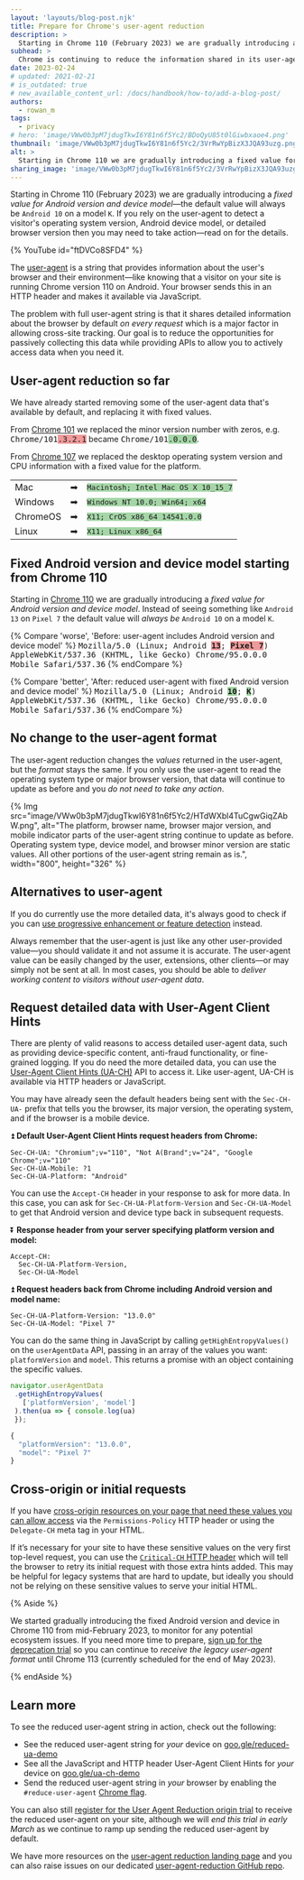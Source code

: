 ```yaml
---
layout: 'layouts/blog-post.njk'
title: Prepare for Chrome's user‑agent reduction
description: >
  Starting in Chrome 110 (February 2023) we are gradually introducing a fixed value for Android version and device model—the default value will always be `Android 10` on a model `K`.
subhead: >
  Chrome is continuing to reduce the information shared in its user-agent string to help protect user's privacy.
date: 2023-02-24
# updated: 2021-02-21
# is_outdated: true
# new_available_content_url: /docs/handbook/how-to/add-a-blog-post/
authors:
  - rowan_m
tags:
  - privacy
# hero: 'image/VWw0b3pM7jdugTkwI6Y81n6f5Yc2/BDoQyU85t0lGiwbxaoe4.png'
thumbnail: 'image/VWw0b3pM7jdugTkwI6Y81n6f5Yc2/3VrRwYpBizX3JQA93uzg.png'
alt: >
  Starting in Chrome 110 we are gradually introducing a fixed value for Android version and device model. Instead of seeing something like `Android 13` on `Pixel 7` the default value will always be `Android 10` on model `K`.
sharing_image: 'image/VWw0b3pM7jdugTkwI6Y81n6f5Yc2/3VrRwYpBizX3JQA93uzg.png'
---
```


Starting in Chrome 110 (February 2023) we are gradually introducing a _fixed value for Android version and device model_—the default value will always be `Android 10` on a model `K`.
If you rely on the user-agent to detect a visitor's operating system version, Android device model, or detailed browser version then you may need to take action—read on for the details.

{% YouTube id="ftDVCo8SFD4" %}

The [user-agent](https://developer.mozilla.org/docs/Web/HTTP/Headers/User-Agent) is a string that provides information about the user's browser and their environment—like knowing that a visitor on your site is running Chrome version 110 on Android.
Your browser sends this in an HTTP header and makes it available via JavaScript.

The problem with full user-agent string is that it shares detailed information about the browser by default _on every request_ which is a major factor in allowing cross-site tracking.
Our goal is to reduce the opportunities for passively collecting this data while providing APIs to allow you to actively access data when you need it.


## User-agent reduction so far

We have already started removing some of the user-agent data that's available by default, and replacing it with fixed values.

From [Chrome 101](https://groups.google.com/a/chromium.org/g/blink-dev/c/dcTStiBZVoQ/m/KyomPLOnAwAJ) we replaced the minor version number with zeros, e.g. <span style="font-family: monospace">Chrome/101<span style="background: #ef9a9a">.3.2.1</span></span> became <span style="font-family: monospace">Chrome/101<span style="background: #a5d6a7">.0.0.0</span></span>.

From [Chrome 107](https://groups.google.com/a/chromium.org/g/blink-dev/c/kC-AeZ1fSdY/m/a_ICuXZRBQAJ) we replaced the desktop operating system version and CPU information with a fixed value for the platform.

<table>
    <tr><td>Mac</td><td>➡</td><td><span style="font-family: monospace; background: #a5d6a7">Macintosh; Intel Mac OS X 10_15_7</span></td></tr>
    <tr><td>Windows</td><td>➡</td><td><span style="font-family: monospace; background: #a5d6a7">Windows NT 10.0; Win64; x64</span></td></tr>
    <tr><td>ChromeOS</td><td>➡</td><td><span style="font-family: monospace; background: #a5d6a7">X11; CrOS x86_64 14541.0.0</span></td></tr>
    <tr><td>Linux</td><td>➡</td><td><span style="font-family: monospace; background: #a5d6a7">X11; Linux x86_64</span></td></tr>
</table>


## Fixed Android version and device model starting from Chrome 110

Starting in [Chrome 110](https://groups.google.com/a/chromium.org/g/blink-dev/c/zVOEHwgyyu4/m/8KljdSN9AQAJ) we are gradually introducing a _fixed value for Android version and device model_.
Instead of seeing something like `Android 13` on `Pixel 7` the default value will _always be_ `Android 10` on a model `K`.

{% Compare 'worse', 'Before: user-agent includes Android version and device model' %}
<span style="font-family: monospace">Mozilla/5.0 (Linux; Android <span style="background: #ef9a9a; font-weight: bold">13</span>; <span style="background: #ef9a9a; font-weight: bold">Pixel 7</span>) AppleWebKit/537.36 (KHTML, like Gecko) Chrome/95.0.0.0 Mobile Safari/537.36</span>
{% endCompare %}

{% Compare 'better', 'After: reduced user-agent with fixed Android version and device model' %}
<span style="font-family: monospace">Mozilla/5.0 (Linux; Android <span style="background: #a5d6a7; font-weight: bold">10</span>; <span style="background: #a5d6a7; font-weight: bold">K</span>) AppleWebKit/537.36 (KHTML, like Gecko) Chrome/95.0.0.0 Mobile Safari/537.36</span>
{% endCompare %}


## No change to the user-agent format

The user-agent reduction changes the _values_ returned in the user-agent, but the _format_ stays the same.
If you only use the user-agent to read the operating system type or major browser version, that data will continue to update as before and you _do not need to take any action_.

{% Img src="image/VWw0b3pM7jdugTkwI6Y81n6f5Yc2/HTdWXbl4TuCgwGiqZAbW.png", alt="The platform, browser name, browser major version, and mobile indicator parts of the user-agent string continue to update as before.
Operating system type, device model, and browser minor version are static values.
All other portions of the user-agent string remain as is.", width="800", height="326" %}

## Alternatives to user-agent

If you do currently use the more detailed data, it's always good to check if you can [use progressive enhancement or feature detection](https://developer.mozilla.org/docs/Web/HTTP/Browser_detection_using_the_user_agent) instead.

Always remember that the user-agent is just like any other user-provided value—you should validate it and not assume it is accurate.
The user-agent value can be easily changed by the user, extensions, other clients—or may simply not be sent at all.
In most cases, you should be able to _deliver working content to visitors without user-agent data_.


## Request detailed data with User-Agent Client Hints

There are plenty of valid reasons to access detailed user-agent data, such as providing device-specific content, anti-fraud functionality, or fine-grained logging.
If you do need the more detailed data, you can use the [User-Agent Client Hints (UA-CH)](/articles/user-agent-client-hints/) API to access it.
Like user-agent, UA-CH is available via HTTP headers or JavaScript.

You may have already seen the default headers being sent with the `Sec-CH-UA-` prefix that tells you the browser, its major version, the operating system, and if the browser is a mobile device.

⏫ **Default User-Agent Client Hints request headers from Chrome:**

```text
Sec-CH-UA: "Chromium";v="110", "Not A(Brand";v="24", "Google Chrome";v="110"
Sec-CH-UA-Mobile: ?1
Sec-CH-UA-Platform: "Android"
```

You can use the `Accept-CH` header in your response to ask for more data.
In this case, you can ask for `Sec-CH-UA-Platform-Version` and `Sec-CH-UA-Model` to get that Android version and device type back in subsequent requests.

⏬ **Response header from your server specifying platform version and model:**

```text
Accept-CH:
  Sec-CH-UA-Platform-Version,
  Sec-CH-UA-Model
```

⏫ **Request headers back from Chrome including Android version and model name:**

```text
Sec-CH-UA-Platform-Version: "13.0.0"
Sec-CH-UA-Model: "Pixel 7"
```

You can do the same thing in JavaScript by calling `getHighEntropyValues()` on the `userAgentData` API, passing in an array of the values you want: `platformVersion` and `model`.
This returns a promise with an object containing the specific values.

```javascript
navigator.userAgentData
 .getHighEntropyValues(
   ['platformVersion', 'model']
 ).then(ua => { console.log(ua)
 });

{
  "platformVersion": "13.0.0",
  "model": "Pixel 7"
}
```

## Cross-origin or initial requests

If you have [cross-origin resources on your page that need these values you can allow access](https://web.dev/migrate-to-ua-ch/#strategy-delegating-hints-to-cross-origin-requests) via the `Permissions-Policy` HTTP header or using the `Delegate-CH` meta tag in your HTML.

If it’s necessary for your site to have these sensitive values on the very first top-level request, you can use the [`Critical-CH` HTTP header](/docs/privacy-sandbox/user-agent/#critical-client-hints) which will tell the browser to retry its initial request with those extra hints added.
This may be helpful for legacy systems that are hard to update, but ideally you should not be relying on these sensitive values to serve your initial HTML.

{% Aside %}

We started gradually introducing the fixed Android version and device in Chrome 110 from mid-February 2023,  to monitor for any potential ecosystem issues.
If you need more time to prepare,  [sign up for the deprecation trial](/origintrials/#/view_trial/2608710084154359809) so you can continue to _receive the legacy user-agent format_ until Chrome 113 (currently scheduled for the end of May 2023).

{% endAside %}


## Learn more

To see the reduced user-agent string in action, check out the following:

*   See the reduced user-agent string for _your_ device on [goo.gle/reduced-ua-demo](https://goo.gle/reduced-ua-demo) 
*   See all the JavaScript and HTTP header User-Agent Client Hints for _your_ device on [goo.gle/ua-ch-demo](https://goo.gle/ua-ch-demo)
*   Send the reduced user-agent string in _your_ browser by enabling the `#reduce-user-agent` [Chrome flag](/docs/web-platform/chrome-flags/).

You can also still [register for the User Agent Reduction origin trial](/origintrials/#/view_trial/-7123568710593282047) to receive the reduced user-agent on your site, although we will _end this trial in early March_ as we continue to ramp up sending the reduced user-agent by default.

We have more resources on the [user-agent reduction landing page](/docs/privacy-sandbox/user-agent/) and you can also raise issues on our dedicated [user-agent-reduction GitHub repo](https://goo.gle/ua-reduction-issues).
